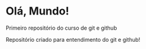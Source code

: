 # Olá, Mundo!
 Primeiro repositório do curso de git e github

Repositório criado para entendimento do git e github!
